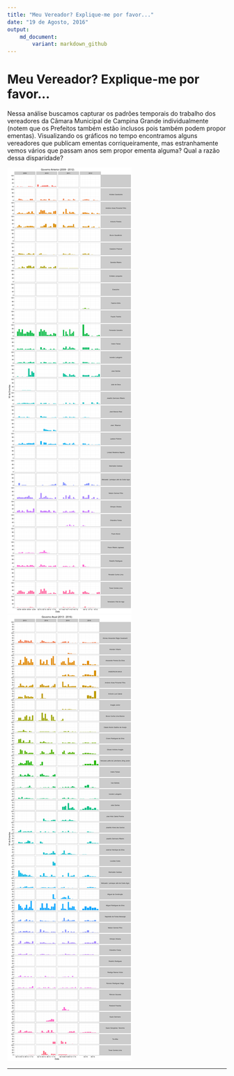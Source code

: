 ```yaml
---
title: "Meu Vereador? Explique-me por favor..."
date: "19 de Agosto, 2016"
output: 
    md_document:
        variant: markdown_github
---
```


# Meu Vereador? Explique-me por favor...



Nessa análise buscamos capturar os padrões temporais do trabalho dos vereadores da Câmara Municipal de Campina Grande individualmente (notem que os Prefeitos também estão inclusos pois também podem propor ementas). Visualizando os gráficos no tempo encontramos alguns vereadores que publicam ementas corriqueiramente, mas estranhamente vemos vários que passam anos sem propor ementa alguma? Qual a razão dessa disparidade? 

![plot of chunk proponent_over_time](figure/proponent_over_time-1.png)![plot of chunk proponent_over_time](figure/proponent_over_time-2.png)

---
